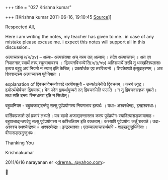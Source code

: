 +++
title = "027 Krishna kumar"

+++
[[Krishna kumar	2011-06-16, 19:10:45 [Source](https://groups.google.com/g/bvparishat/c/tRWGLk8yEyg)]]



Respected All,

  

Here i am writing the notes, my teacher has given to me.. in case of any mistake please excuse me. i expect this notes will support all in this discussion..  

  

अल्पाच्तरम्(२/२/३४) – अल्पः– अल्पसंख्याः अच् यस्य तत् अल्पाच् । तदेव अल्पाच्तरम् । अत एव निपातनात् स्वार्थे तरप् श्चुत्वाभावश्च । ‘द्विवचनविभज्ये’ति(५/३/५७) अतिशयार्थे तरपि तु धवखदिरपलाशाः इत्यत्र बहुषु अयं नियमो न स्यात् इति केचित् । प्रकर्षार्थक एव तरबित्यन्ये । शिवकेशवौ इत्युदाहरणम् । अत्र शिवशब्दस्य अल्पाच्कस्य पूर्वनिपातः ।  

  

explanation of द्विवचनविभज्योपपदे तरबीयसुनौ - उच्यतेऽनेनेति द्विवचनम् । करणे ल्युट्। द्वयोरर्थयोर्वचनं द्विवचनम्। येन पदेन द्वावर्थावुच्यते तद् द्विवचनमिति फलति । न तु द्विवचनसंज्ञकं गृह्यते। तथा सति दन्ताः स्निग्धतरा इति न सिध्येत्।  

  

बहुष्वनियम - बहुष्वजाद्यदन्तेषु सत्सु पूर्वप्रयोगस्य नियमाभाव इत्यर्थः । यथा– अश्वरथेन्द्राः, इन्द्राश्वरथाः।  

  

वार्तिकप्रकाशे एवं प्रकारं लभ्यते। यत्र बहवो अजाद्यदन्तास्तत्र कस्य पूर्वप्रयोगः स्यादित्याशङ्कायामाह - बहुष्वजाद्यन्तपदेषु सत्सु पूर्वप्रयोगस्य न कश्चिन्नियम इति वक्तव्यम्। कस्यापि पूर्वप्रयोगः कर्तुं शक्यते। उदा- अश्वश्च रथश्चेन्द्रश्च = अश्वरथेन्द्राः। इन्द्ररथाश्वाः।
एतच्चाल्पाच्तरार्थमपि - शङ्खदुन्दुभिवीणाः। वीणाशङ्खदुन्दुभयः।  

  
Thanking You  
  
Krishnakumar  
  
  
  
  
  
  

2011/6/16 narayanan er \<[drerna...@yahoo.com]()\>



